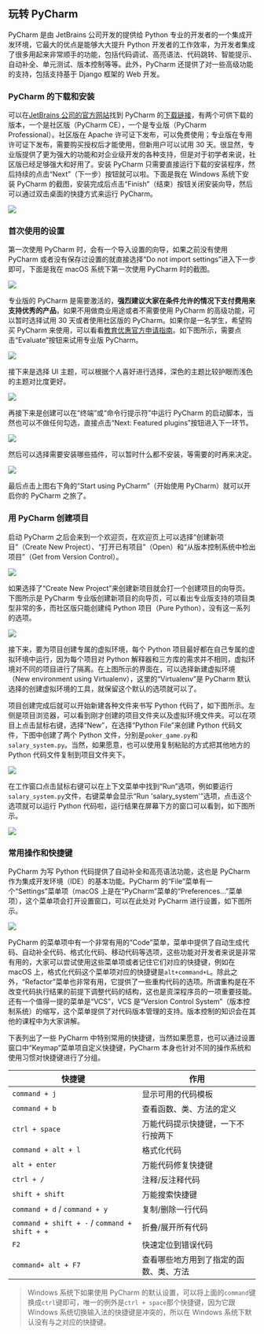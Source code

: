 ## 玩转 PyCharm

PyCharm 是由 JetBrains 公司开发的提供给 Python 专业的开发者的一个集成开发环境，它最大的优点是能够大大提升 Python 开发者的工作效率，为开发者集成了很多用起来非常顺手的功能，包括代码调试、高亮语法、代码跳转、智能提示、自动补全、单元测试、版本控制等等。此外，PyCharm 还提供了对一些高级功能的支持，包括支持基于 Django 框架的 Web 开发。

### PyCharm 的下载和安装

可以在[JetBrains 公司的官方网站](https://www.jetbrains.com/)找到 PyCharm 的[下载链接](https://www.jetbrains.com/pycharm/download/)，有两个可供下载的版本，一个是社区版（PyCharm CE），一个是专业版（PyCharm Professional）。社区版在 Apache 许可证下发布，可以免费使用；专业版在专用许可证下发布，需要购买授权后才能使用，但新用户可以试用 30 天。很显然，专业版提供了更为强大的功能和对企业级开发的各种支持，但是对于初学者来说，社区版已经足够强大和好用了。安装 PyCharm 只需要直接运行下载的安装程序，然后持续的点击“Next”（下一步）按钮就可以啦。下面是我在 Windows 系统下安装 PyCharm 的截图，安装完成后点击“Finish”（结束）按钮关闭安装向导，然后可以通过双击桌面的快捷方式来运行 PyCharm。

![](res/pycharm-installation.png)

### 首次使用的设置

第一次使用 PyCharm 时，会有一个导入设置的向导，如果之前没有使用 PyCharm 或者没有保存过设置的就直接选择“Do not import settings”进入下一步即可，下面是我在 macOS 系统下第一次使用 PyCharm 时的截图。

![](res/pycharm-import-settings.png)

专业版的 PyCharm 是需要激活的，**强烈建议大家在条件允许的情况下支付费用来支持优秀的产品**，如果不用做商业用途或者不需要使用 PyCharm 的高级功能，可以暂时选择试用 30 天或者使用社区版的 PyCharm。如果你是一名学生，希望购买 PyCharm 来使用，可以看看[教育优惠官方申请指南](https://sales.jetbrains.com/hc/zh-cn/articles/207154369)。如下图所示，需要点击“Evaluate”按钮来试用专业版 PyCharm。

![](res/pycharm-activation.png)

接下来是选择 UI 主题，可以根据个人喜好进行选择，深色的主题比较护眼而浅色的主题对比度更好。

![](res/pycharm-ui-themes.png)

再接下来是创建可以在“终端”或“命令行提示符”中运行 PyCharm 的启动脚本，当然也可以不做任何勾选，直接点击“Next: Featured plugins”按钮进入下一环节。

![](res/pycharm-create-launcher.png)

然后可以选择需要安装哪些插件，可以暂时什么都不安装，等需要的时再来决定。

![](res/pycharm-install-plugins.png)

最后点击上图右下角的“Start using PyCharm”（开始使用 PyCharm）就可以开启你的 PyCharm 之旅了。

### 用 PyCharm 创建项目

启动 PyCharm 之后会来到一个欢迎页，在欢迎页上可以选择“创建新项目”（Create New Project）、“打开已有项目”（Open）和“从版本控制系统中检出项目”（Get from Version Control）。

![](res/pycharm-welcome.png)

如果选择了“Create New Project”来创建新项目就会打一个创建项目的向导页。下图所示是 PyCharm 专业版创建新项目的向导页，可以看出专业版支持的项目类型非常的多，而社区版只能创建纯 Python 项目（Pure Python），没有这一系列的选项。

![](res/pycharm-project-wizard.png)

接下来，要为项目创建专属的虚拟环境，每个 Python 项目最好都在自己专属的虚拟环境中运行，因为每个项目对 Python 解释器和三方库的需求并不相同，虚拟环境对不同的项目进行了隔离。在上图所示的界面在，可以选择新建虚拟环境（New environment using Virtualenv），这里的“Virtualenv”是 PyCharm 默认选择的创建虚拟环境的工具，就保留这个默认的选项就可以了。

项目创建完成后就可以开始新建各种文件来书写 Python 代码了，如下图所示。左侧是项目浏览器，可以看到刚才创建的项目文件夹以及虚拟环境文件夹。可以在项目上点击鼠标右键，选择“New”，在选择“Python File”来创建 Python 代码文件，下图中创建了两个 Python 文件，分别是`poker_game.py`和`salary_system.py`。当然，如果愿意，也可以使用复制粘贴的方式把其他地方的 Python 代码文件复制到项目文件夹下。

![](res/pycharm-workspace.png)

在工作窗口点击鼠标右键可以在上下文菜单中找到“Run”选项，例如要运行`salary_system.py`文件，右键菜单会显示“Run 'salary_system'”选项，点击这个选项就可以运行 Python 代码啦，运行结果在屏幕下方的窗口可以看到，如下图所示。

![](res/pycharm-run-result.png)

### 常用操作和快捷键

PyCharm 为写 Python 代码提供了自动补全和高亮语法功能，这也是 PyCharm 作为集成开发环境（IDE）的基本功能。PyCharm 的“File”菜单有一个“Settings”菜单项（macOS 上是在“PyCharm”菜单的“Preferences…”菜单项），这个菜单项会打开设置窗口，可以在此处对 PyCharm 进行设置，如下图所示。

![](/Users/Hao/Desktop/Python-Core-50-Courses/res/pycharm-settings.png)

PyCharm 的菜单项中有一个非常有用的“Code”菜单，菜单中提供了自动生成代码、自动补全代码、格式化代码、移动代码等选项，这些功能对开发者来说是非常有用的，大家可以尝试使用这些菜单项或者记住它们对应的快捷键，例如在 macOS 上，格式化代码这个菜单项对应的快捷键是`alt+command+L`。除此之外，“Refactor”菜单也非常有用，它提供了一些重构代码的选项。所谓重构是在不改变代码执行结果的前提下调整代码的结构，这也是资深程序员的一项重要技能。还有一个值得一提的菜单是“VCS”，VCS 是“Version Control System”（版本控制系统）的缩写，这个菜单提供了对代码版本管理的支持。版本控制的知识会在其他的课程中为大家讲解。

下表列出了一些 PyCharm 中特别常用的快捷键，当然如果愿意，也可以通过设置窗口中“Keymap”菜单项自定义快捷键，PyCharm 本身也针对不同的操作系统和使用习惯对快捷键进行了分组。

| 快捷键                                        | 作用                                   |
| --------------------------------------------- | -------------------------------------- |
| `command + j`                                 | 显示可用的代码模板                     |
| `command + b`                                 | 查看函数、类、方法的定义               |
| `ctrl + space`                                | 万能代码提示快捷键，一下不行按两下     |
| `command + alt + l`                           | 格式化代码                             |
| `alt + enter`                                 | 万能代码修复快捷键                     |
| `ctrl + /`                                    | 注释/反注释代码                        |
| `shift + shift`                               | 万能搜索快捷键                         |
| `command + d` / `command + y`                 | 复制/删除一行代码                      |
| `command + shift + -` / `command + shift + +` | 折叠/展开所有代码                      |
| `F2`                                          | 快速定位到错误代码                     |
| `command+ alt + F7`                           | 查看哪些地方用到了指定的函数、类、方法 |

> Windows 系统下如果使用 PyCharm 的默认设置，可以将上面的`command`键换成`ctrl`键即可，唯一的例外是`ctrl + space`那个快捷键，因为它跟 Windows 系统切换输入法的快捷键是冲突的，所以在 Windows 系统下默认没有与之对应的快捷键。
